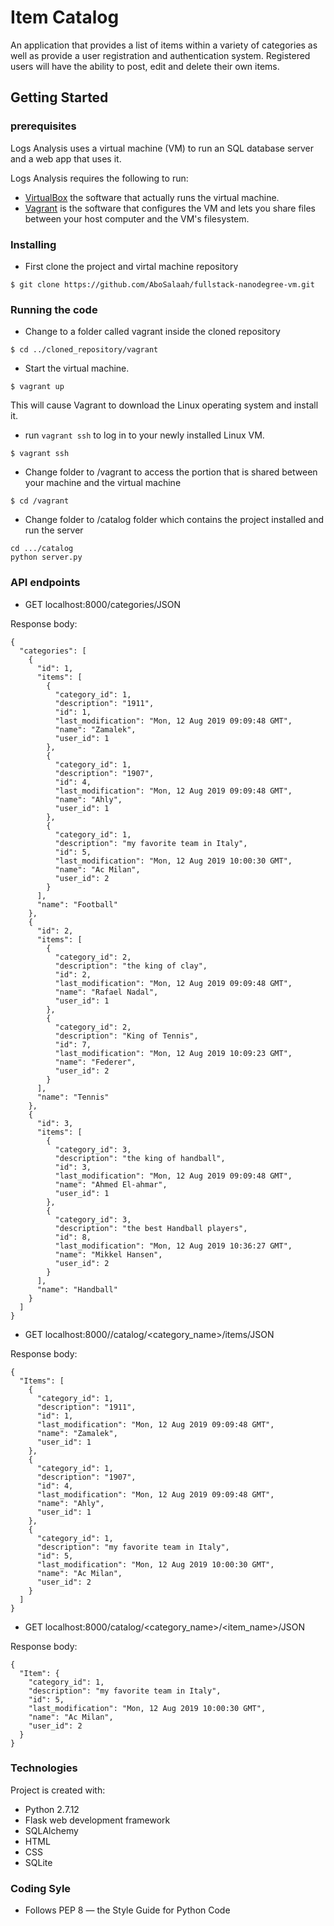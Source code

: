 # Item Catalog
An application that provides a list of items within a variety of categories as well as provide a user registration and authentication system. Registered users will have the ability to post, edit and delete their own items.

## Getting Started
### prerequisites
Logs Analysis uses a virtual machine (VM) to run an SQL database server and a web app that uses it.

Logs Analysis requires the following to run:

* [VirtualBox](https://www.virtualbox.org/wiki/Downloads) the software that actually runs the virtual machine.
* [Vagrant](https://www.vagrantup.com/downloads.html) is the software that configures the VM and lets you share files between your host computer and the VM's filesystem.


### Installing
* First clone the project and virtal machine repository
```
$ git clone https://github.com/AboSalaah/fullstack-nanodegree-vm.git
```
### Running the code
* Change to a folder called vagrant inside the cloned repository
```
$ cd ../cloned_repository/vagrant
```
* Start the virtual machine.
```
$ vagrant up
```
This will cause Vagrant to download the Linux operating system and install it.

* run ```vagrant ssh``` to log in to 
your newly installed Linux VM.
```
$ vagrant ssh
```

* Change folder to /vagrant to access the portion that is shared between your machine and the virtual machine
```
$ cd /vagrant
```
* Change folder to /catalog folder which contains the project installed and run the server
```
cd .../catalog
python server.py
```
### API endpoints
* GET localhost:8000/categories/JSON

Response body:
```
{
  "categories": [
    {
      "id": 1, 
      "items": [
        {
          "category_id": 1, 
          "description": "1911", 
          "id": 1, 
          "last_modification": "Mon, 12 Aug 2019 09:09:48 GMT", 
          "name": "Zamalek", 
          "user_id": 1
        }, 
        {
          "category_id": 1, 
          "description": "1907", 
          "id": 4, 
          "last_modification": "Mon, 12 Aug 2019 09:09:48 GMT", 
          "name": "Ahly", 
          "user_id": 1
        }, 
        {
          "category_id": 1, 
          "description": "my favorite team in Italy", 
          "id": 5, 
          "last_modification": "Mon, 12 Aug 2019 10:00:30 GMT", 
          "name": "Ac Milan", 
          "user_id": 2
        }
      ], 
      "name": "Football"
    }, 
    {
      "id": 2, 
      "items": [
        {
          "category_id": 2, 
          "description": "the king of clay", 
          "id": 2, 
          "last_modification": "Mon, 12 Aug 2019 09:09:48 GMT", 
          "name": "Rafael Nadal", 
          "user_id": 1
        }, 
        {
          "category_id": 2, 
          "description": "King of Tennis", 
          "id": 7, 
          "last_modification": "Mon, 12 Aug 2019 10:09:23 GMT", 
          "name": "Federer", 
          "user_id": 2
        }
      ], 
      "name": "Tennis"
    }, 
    {
      "id": 3, 
      "items": [
        {
          "category_id": 3, 
          "description": "the king of handball", 
          "id": 3, 
          "last_modification": "Mon, 12 Aug 2019 09:09:48 GMT", 
          "name": "Ahmed El-ahmar", 
          "user_id": 1
        }, 
        {
          "category_id": 3, 
          "description": "the best Handball players", 
          "id": 8, 
          "last_modification": "Mon, 12 Aug 2019 10:36:27 GMT", 
          "name": "Mikkel Hansen", 
          "user_id": 2
        }
      ], 
      "name": "Handball"
    }
  ]
}
```
* GET localhost:8000//catalog/<category_name>/items/JSON

Response body:
```
{
  "Items": [
    {
      "category_id": 1, 
      "description": "1911", 
      "id": 1, 
      "last_modification": "Mon, 12 Aug 2019 09:09:48 GMT", 
      "name": "Zamalek", 
      "user_id": 1
    }, 
    {
      "category_id": 1, 
      "description": "1907", 
      "id": 4, 
      "last_modification": "Mon, 12 Aug 2019 09:09:48 GMT", 
      "name": "Ahly", 
      "user_id": 1
    }, 
    {
      "category_id": 1, 
      "description": "my favorite team in Italy", 
      "id": 5, 
      "last_modification": "Mon, 12 Aug 2019 10:00:30 GMT", 
      "name": "Ac Milan", 
      "user_id": 2
    }
  ]
}
```
* GET localhost:8000/catalog/<category_name>/<item_name>/JSON

Response body:
```
{
  "Item": {
    "category_id": 1, 
    "description": "my favorite team in Italy", 
    "id": 5, 
    "last_modification": "Mon, 12 Aug 2019 10:00:30 GMT", 
    "name": "Ac Milan", 
    "user_id": 2
  }
}
```

### Technologies
Project is created with:
* Python 2.7.12
* Flask web development framework
* SQLAlchemy
* HTML
* CSS
* SQLite

### Coding Syle
* Follows PEP 8 — the Style Guide for Python Code


